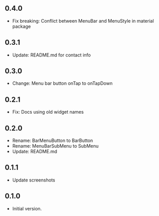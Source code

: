 ## 0.4.0

- Fix breaking: Conflict between MenuBar and MenuStyle in material package

## 0.3.1

- Update: README.md for contact info

## 0.3.0

- Change: Menu bar button onTap to onTapDown

## 0.2.1

- Fix: Docs using old widget names

## 0.2.0

- Rename: BarMenuButton to BarButton
- Rename: MenuBarSubMenu to SubMenu
- Update: README.md

## 0.1.1

- Update screenshots

## 0.1.0

- Initial version.
